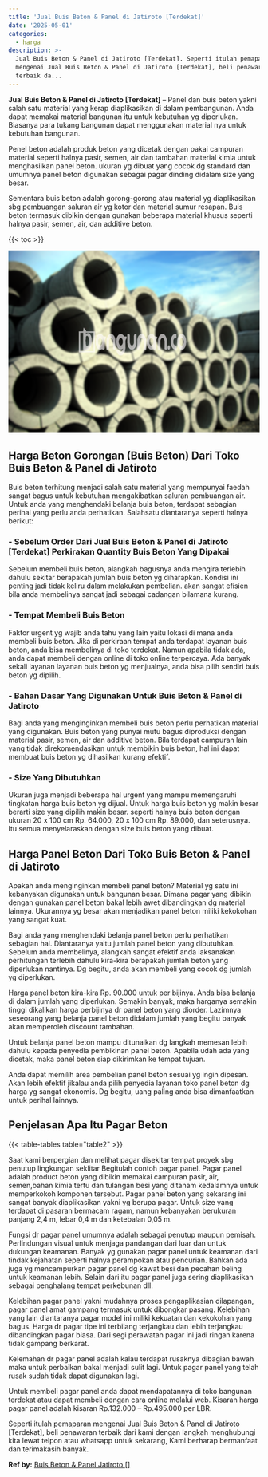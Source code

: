 ```yaml
---
title: 'Jual Buis Beton & Panel di Jatiroto [Terdekat]'
date: '2025-05-01'
categories:
  - harga
description: >-
  Jual Buis Beton & Panel di Jatiroto [Terdekat]. Seperti itulah pemaparan
  mengenai Jual Buis Beton & Panel di Jatiroto [Terdekat], beli penawaran
  terbaik da...
---
```


**Jual Buis Beton & Panel di Jatiroto \[Terdekat\]** – Panel dan buis beton yakni salah satu material yang kerap diaplikasikan di dalam pembangunan. Anda dapat memakai material bangunan itu untuk kebutuhan yg diperlukan. Biasanya para tukang bangunan dapat menggunakan material nya untuk kebutuhan bangunan.

Penel beton adalah produk beton yang dicetak dengan pakai campuran material seperti halnya pasir, semen, air dan tambahan material kimia untuk menghasilkan panel beton. ukuran yg dibuat yang cocok dg standard dan umumnya panel beton digunakan sebagai pagar dinding didalam size yang besar.

Sementara buis beton adalah gorong-gorong atau material yg diaplikasikan sbg pembuangan saluran air yg kotor dan material sumur resapan. Buis beton termasuk dibikin dengan gunakan beberapa material khusus seperti halnya pasir, semen, air, dan additive beton.

{{< toc >}}

![Jual Buis Beton & Panel di Jatiroto [Terdekat]](/images/jual-panel-buis-beton-murah-61.png)

## Harga Beton Gorongan (Buis Beton) Dari Toko Buis Beton & Panel di Jatiroto

Buis beton terhitung menjadi salah satu material yang mempunyai faedah sangat bagus untuk kebutuhan mengakibatkan saluran pembuangan air. Untuk anda yang menghendaki belanja buis beton, terdapat sebagian perihal yang perlu anda perhatikan. Salahsatu diantaranya seperti halnya berikut:

### \- Sebelum Order Dari Jual Buis Beton & Panel di Jatiroto \[Terdekat\] Perkirakan Quantity Buis Beton Yang Dipakai

Sebelum membeli buis beton, alangkah bagusnya anda mengira terlebih dahulu sekitar berapakah jumlah buis beton yg diharapkan. Kondisi ini penting jadi tidak keliru dalam melakukan pembelian. akan sangat efisien bila anda membelinya sangat jadi sebagai cadangan bilamana kurang.

### \- Tempat Membeli Buis Beton

Faktor urgent yg wajib anda tahu yang lain yaitu lokasi di mana anda membeli buis beton. Jika di perkiraan tempat anda terdapat layanan buis beton, anda bisa membelinya di toko terdekat. Namun apabila tidak ada, anda dapat membeli dengan online di toko online terpercaya. Ada banyak sekali layanan layanan buis beton yg menjualnya, anda bisa pilih sendiri buis beton yg dipilih.

### \- Bahan Dasar Yang Digunakan Untuk Buis Beton & Panel di Jatiroto

Bagi anda yang menginginkan membeli buis beton perlu perhatikan material yang digunakan. Buis beton yang punyai mutu bagus diproduksi dengan material pasir, semen, air dan additive beton. Bila terdapat campuran lain yang tidak direkomendasikan untuk membikin buis beton, hal ini dapat membuat buis beton yg dihasilkan kurang efektif.

### \- Size Yang Dibutuhkan

Ukuran juga menjadi beberapa hal urgent yang mampu memengaruhi tingkatan harga buis beton yg dijual. Untuk harga buis beton yg makin besar berarti size yang dipilih makin besar. seperti halnya buis beton dengan ukuran 20 x 100 cm Rp. 64.000, 20 x 100 cm Rp. 89.000, dan seterusnya. Itu semua menyelaraskan dengan size buis beton yang dibuat.

## Harga Panel Beton Dari Toko Buis Beton & Panel di Jatiroto

Apakah anda menginginkan membeli panel beton? Material yg satu ini kebanyakan digunakan untuk bangunan besar. Dimana pagar yang dibikin dengan gunakan panel beton bakal lebih awet dibandingkan dg material lainnya. Ukurannya yg besar akan menjadikan panel beton miliki kekokohan yang sangat kuat.

Bagi anda yang menghendaki belanja panel beton perlu perhatikan sebagian hal. Diantaranya yaitu jumlah panel beton yang dibutuhkan. Sebelum anda membelinya, alangkah sangat efektif anda laksanakan perhitungan terlebih dahulu kira-kira berapakah jumlah beton yang diperlukan nantinya. Dg begitu, anda akan membeli yang cocok dg jumlah yg diperlukan.

Harga panel beton kira-kira Rp. 90.000 untuk per bijinya. Anda bisa belanja di dalam jumlah yang diperlukan. Semakin banyak, maka harganya semakin tinggi dikalikan harga perbijinya dr panel beton yang diorder. Lazimnya seseorang yang belanja panel beton didalam jumlah yang begitu banyak akan memperoleh discount tambahan.

Untuk belanja panel beton mampu ditunaikan dg langkah memesan lebih dahulu kepada penyedia pembikinan panel beton. Apabila udah ada yang dicetak, maka panel beton siap dikirimkan ke tempat tujuan.

Anda dapat memilih area pembelian panel beton sesuai yg ingin dipesan. Akan lebih efektif jikalau anda pilih penyedia layanan toko panel beton dg harga yg sangat ekonomis. Dg begitu, uang paling anda bisa dimanfaatkan untuk perihal lainnya.

## Penjelasan Apa Itu Pagar Beton

{{< table-tables table="table2" >}}

Saat kami berpergian dan melihat pagar disekitar tempat proyek sbg penutup lingkungan seklitar Begitulah contoh pagar panel. Pagar panel adalah product beton yang dibikin memakai campuran pasir, air, semen,bahan kimia tertu dan tulangan besi yang ditanam kedalamnya untuk memperkokoh komponen tersebut. Pagar panel beton yang sekarang ini sangat banyak diaplikasikan yakni yg berupa pagar. Untuk size yang terdapat di pasaran bermacam ragam, namun kebanyakan berukuran panjang 2,4 m, lebar 0,4 m dan ketebalan 0,05 m.

Fungsi dr pagar panel umumnya adalah sebagai penutup maupun pemisah. Perlindungan visual untuk menjaga pandangan dari luar dan untuk dukungan keamanan. Banyak yg gunakan pagar panel untuk keamanan dari tindak kejahatan seperti halnya perampokan atau pencurian. Bahkan ada juga yg mencampurkan pagar panel dg kawat besi dan pecahan beling untuk keamanan lebih. Selain dari itu pagar panel juga sering diaplikasikan sebagai penghalang tempat perkebunan dll.

Kelebihan pagar panel yakni mudahnya proses pengaplikasian dilapangan, pagar panel amat gampang termasuk untuk dibongkar pasang. Kelebihan yang lain diantaranya pagar model ini miliki kekuatan dan kekokohan yang bagus. Harga dr pagar tipe ini terbilang terjangkau dan lebih terjangkau dibandingkan pagar biasa. Dari segi perawatan pagar ini jadi ringan karena tidak gampang berkarat.

Kelemahan dr pagar panel adalah kalau terdapat rusaknya dibagian bawah maka untuk perbaikan bakal menjadi sulit lagi. Untuk pagar panel yang telah rusak sudah tidak dapat digunakan lagi.

Untuk membeli pagar panel anda dapat mendapatannya di toko bangunan terdekat atau dapat membeli dengan cara online melalui web. Kisaran harga pagar panel adalah kisaran Rp.132.000 – Rp.495.000 per LBR.

Seperti itulah pemaparan mengenai Jual Buis Beton & Panel di Jatiroto \[Terdekat\], beli penawaran terbaik dari kami dengan langkah menghubungi kita lewat telpon atau whatsapp untuk sekarang, Kami berharap bermanfaat dan terimakasih banyak.

**Ref by:** [Buis Beton & Panel Jatiroto []](https://id.wikipedia.org/wiki/Buis)
